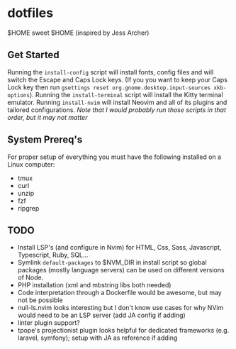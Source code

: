 # dotfiles
$HOME sweet $HOME (inspired by Jess Archer)

## Get Started
Running the `install-config` script will install fonts, config files and will switch the Escape and Caps Lock keys.
(If you you want to keep your Caps Lock key then run `gsettings reset org.gnome.desktop.input-sources xkb-options`).
Running the `install-terminal` script will install the Kitty terminal emulator.
Running `install-nvim` will install Neovim and all of its plugins and tailored configurations.
*Note that I would probably run those scripts in that order, but it may not matter*

## System Prereq's
For proper setup of everything you must have the following installed on a Linux computer:
- tmux
- curl
- unzip
- fzf
- ripgrep

## TODO
- Install LSP's (and configure in Nvim) for HTML, Css, Sass, Javascript, Typescript, Ruby, SQL...
- Symlink `default-packages` to $NVM_DIR in install script so global packages (mostly language servers) can be used on different versions of Node.
- PHP installation (xml and mbstring libs both needed)
- Code interpretation through a Dockerfile would be awesome, but may not be possible
- null-ls.nvim looks interesting but I don't know use cases for why NVim would need to be an LSP server (add JA config if adding)
- linter plugin support?
- tpope's projectionist plugin looks helpful for dedicated frameworks (e.g. laravel, symfony); setup with JA as reference if adding

